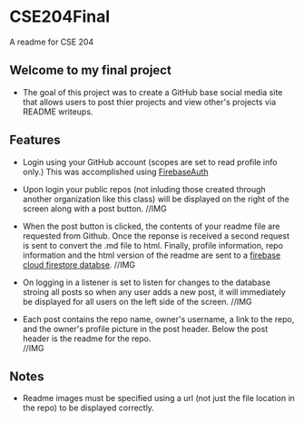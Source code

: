# CSE204Final
A readme for CSE 204

## Welcome to my final project

* The goal of this project was to create a GitHub base social media site that allows users to post thier projects and view other's projects via README writeups.

## Features

* Login using your GitHub account (scopes are set to read profile info only.) This was accomplished using [FirebaseAuth](https://firebase.google.com/docs/auth)
* Upon login your public repos (not inluding those created through another organization like this class) will be displayed on the right of the screen along with a post button.
//IMG

* When the post button is clicked, the contents of your readme file are requested from Github. Once the reponse is received a second request is sent to convert the .md file to html. Finally, profile information, repo information and the html version of the readme are sent to a [firebase cloud firestore databse](https://firebase.google.com/docs/firestore).
//IMG

* On logging in a listener is set to listen for changes to the database stroing all posts so when any user adds a new post, it will immediately be displayed for all users on the left side of the screen.
//IMG

* Each post contains the repo name, owner's username, a link to the repo, and the owner's profile picture in the post header. Below the post header is the readme for the repo.  
//IMG

## Notes
* Readme images must be specified using a url (not just the file location in the repo) to be displayed correctly.


